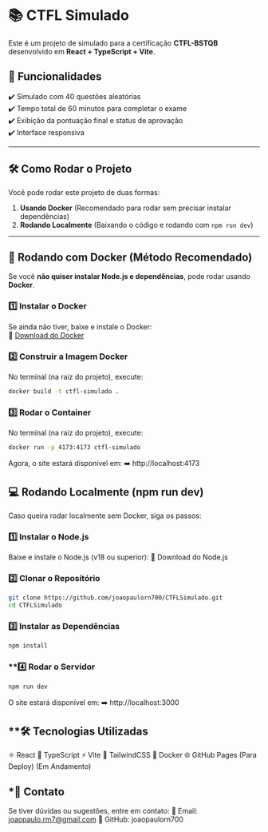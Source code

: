 # 📚 CTFL Simulado

Este é um projeto de simulado para a certificação **CTFL-BSTQB** desenvolvido em **React + TypeScript + Vite**.

## 🚀 Funcionalidades

✔️ Simulado com 40 questões aleatórias  
✔️ Tempo total de 60 minutos para completar o exame  
✔️ Exibição da pontuação final e status de aprovação  
✔️ Interface responsiva  

---

## **🛠️ Como Rodar o Projeto**

Você pode rodar este projeto de duas formas:
1. **Usando Docker** (Recomendado para rodar sem precisar instalar dependências)
2. **Rodando Localmente** (Baixando o código e rodando com `npm run dev`)

---

## **🐳 Rodando com Docker (Método Recomendado)**

Se você **não quiser instalar Node.js e dependências**, pode rodar usando **Docker**.

### **1️⃣ Instalar o Docker**
Se ainda não tiver, baixe e instale o Docker:  
🔗 [Download do Docker](https://www.docker.com/get-started)

### **2️⃣ Construir a Imagem Docker**
No terminal (na raiz do projeto), execute:

```sh
docker build -t ctfl-simulado .
```
### **3️⃣ Rodar o Container**

No terminal (na raiz do projeto), execute:

```sh
docker run -p 4173:4173 ctfl-simulado
```

Agora, o site estará disponível em:
➡️ http://localhost:4173

## **💻 Rodando Localmente (npm run dev)**
Caso queira rodar localmente sem Docker, siga os passos:

### **1️⃣ Instalar o Node.js**
Baixe e instale o Node.js (v18 ou superior):
🔗 Download do Node.js

### **2️⃣ Clonar o Repositório**
```sh
git clone https://github.com/joaopaulorn700/CTFLSimulado.git
cd CTFLSimulado
```
### **3️⃣ Instalar as Dependências**
```sh
npm install
```

### **4️⃣ Rodar o Servidor
```sh
npm run dev
```
O site estará disponível em:
➡️ http://localhost:3000

## **🛠️ Tecnologias Utilizadas
⚛️ React
📜 TypeScript
⚡ Vite
🎨 TailwindCSS
🐳 Docker
🌐 GitHub Pages (Para Deploy) (Em Andamento)

## *📩 Contato
Se tiver dúvidas ou sugestões, entre em contato:
📧 Email: joaopaulo.rm7@gmail.com
🐙 GitHub: joaopaulorn700